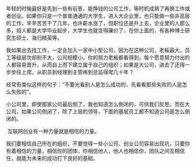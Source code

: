 ​	年轻的时候最好是先到一些有前景，能挣钱的公司工作，等时机成熟了再换工作或者创业。如果你只是一个普普通通的大学生，进入大企业里，也只能做一些非高层的工作，辛辛苦苦干了几年，也许薪水涨了，但职位还是升上去，企业里的人那么多，招人都是大学毕业起步，大学生也就变得廉价了，在你上面的，有各种博士研究生硕士、海归精英等。

​	我如果出去找工作，一定会加入一家中小型公司，因为在这种公司，老板最大，员工等级层次却别不大，公司规模小，你的努力老板都看得到，每个愿意努力付出的人都容易晋升，从而自上而下建立属于自己的组织；如果是大公司，进去了还得一步步往上爬，从职员到经理到主管再到总监得爬几十年？

​	经常有类似这样的句子：“不要光看别人是怎么成功的，先看看那些失败的人是怎么失败的”。

​	小公司里，即使那家公司最后倒了，我也知道怎么倒闭的，可供我们反思。而在大公司，如果公司倒闭了，除了上层的领导，下面的基层员工都不知道公司是怎么倒闭的。

​	互联网创业有一种力量就是相信的力量。

​	我们要相信自己所在的组织，不要觉得一些小公司、创业公司容易出现坑，只要你有着相信的力量，相信你的团体，你相信他人，他人也相信你，团队之间互相信任，就能为未来的成功打下良好的基础。